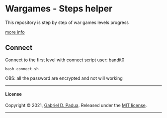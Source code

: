 # Wargames - Steps helper

This repository is step by step of war games levels progress

[more info](overthewire.org/wargames)

## Connect

Connect to the first level with connect script
user: bandit0

```
bash connect.sh
```

OBS: all the password are encrypted and not will working

---


#### License

Copyright © 2021, [Gabriel D. Padua](https://github.com/gabrielDpadua21).
Released under the [MIT license](LICENSE).

***


